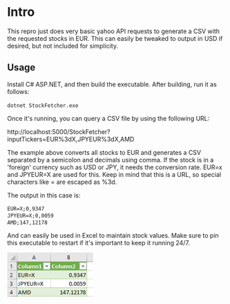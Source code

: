 # Intro

This repro just does very basic yahoo API requests to generate a CSV with the requested stocks in EUR. This can easily be tweaked to output in USD if desired, but not included for simplicity.

## Usage

Install C# ASP.NET, and then build the executable. After building, run it as follows:

`dotnet StockFetcher.exe`

Once it's running, you can query a CSV file by using the following URL:

http://localhost:5000/StockFetcher?inputTickers=EUR%3dX,JPYEUR%3dX,AMD

The example above converts all stocks to EUR and generates a CSV separated by a semicolon and decimals using comma. If the stock is in a 'foreign' currency such as USD or JPY, it needs the conversion rate. EUR=x and JPYEUR=X are used for this. Keep in mind that this is a URL, so special characters like = are escaped as %3d. 

The output in this case is:

```
EUR=X;0,9347
JPYEUR=X;0,0059
AMD;147,12178
```

And can easily be used in Excel to maintain stock values. Make sure to pin this executable to restart if it's important to keep it running 24/7.

![image-20240428113647261](img.png)